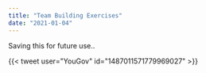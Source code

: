```yaml
---
title: "Team Building Exercises"
date: "2021-01-04"
---
```


Saving this for future use..

{{< tweet user="YouGov" id="1487011571779969027" >}}
